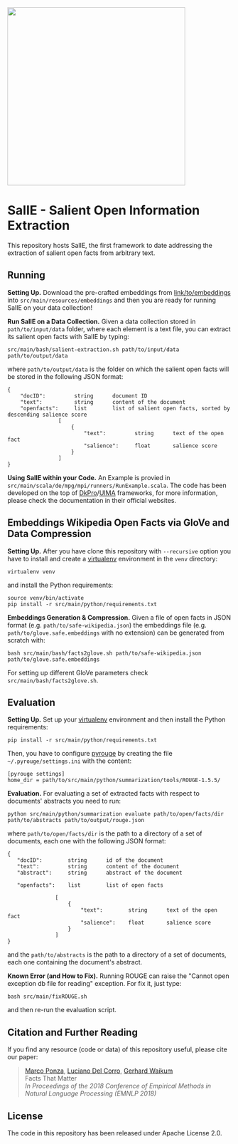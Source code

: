 <img src="http://pages.di.unipi.it/ponza/public/images/salie/logo.png" width="400">

SalIE - Salient Open Information Extraction
============================================

This repository hosts SalIE, the first framework to date addressing the extraction of salient open facts from arbitrary text.




Running
--------

**Setting Up.** Download the pre-crafted embeddings from [link/to/embeddings](http://link/to/embeddings) into
`src/main/resources/embeddings` and then you are ready for running SalIE on your data collection!

**Run SalIE on a Data Collection.** Given a data collection stored in `path/to/input/data` folder, where each element is a text file, you can extract its
salient open facts with SalIE by typing:

    src/main/bash/salient-extraction.sh path/to/input/data path/to/output/data
    
where `path/to/output/data` is the folder on which the salient open facts will be stored in the following JSON format:

    {
        "docID":         string      document ID
        "text":          string      content of the document
        "openfacts":     list        list of salient open facts, sorted by descending salience score
                    [
                        {
                            "text":         string      text of the open fact
                            "salience":     float       salience score   
                        }
                    ]          
    }

**Using SalIE within your Code.** An Example is provied in `src/main/scala/de/mpg/mpi/runners/RunExample.scala`.
The code has been developed on the top of [DkPro](https://dkpro.github.io/)/[UIMA](https://uima.apache.org/) frameworks, for more information, please check the documentation in their official websites.




Embeddings Wikipedia Open Facts via GloVe and Data Compression
---------------------------------------------------------------

**Setting Up.** After you have clone this repository with `--recursive` option you have to install and create a 
[virtualenv](https://docs.python-guide.org/dev/virtualenvs/) environment in the `venv` directory:

    virtualenv venv
    
and install the Python requirements:

    source venv/bin/activate
    pip install -r src/main/python/requirements.txt



**Embeddings Generation & Compression.** Given a file of open facts in JSON format (e.g. `path/to/safe-wikipedia.json`) the embeddings file
(e.g. `path/to/glove.safe.embeddings` with no extension) can be generated from scratch with:

    bash src/main/bash/facts2glove.sh path/to/safe-wikipedia.json path/to/glove.safe.embeddings

For setting up different GloVe parameters check `src/main/bash/facts2glove.sh`.




Evaluation
----------

**Setting Up.** Set up your [virtualenv](https://docs.python-guide.org/dev/virtualenvs/) environment and then install the Python requirements:

    pip install -r src/main/python/requirements.txt


Then, you have to configure [pyrouge](https://pypi.org/project/pyrouge/) by creating the file `~/.pyrouge/settings.ini`
with the content:

    [pyrouge settings]
    home_dir = path/to/src/main/python/summarization/tools/ROUGE-1.5.5/
    
    
**Evaluation.** For evaluating a set of extracted facts with respect to documents' abstracts you need to run:

    python src/main/python/summarization evaluate path/to/open/facts/dir path/to/abstracts path/to/output/rouge.json
    
where `path/to/open/facts/dir` is the path to a directory of a set of documents, each one with the following JSON format:


    {
       "docID":        string      id of the document
       "text":         string      content of the document
       "abstract":     string      abstract of the document

       "openfacts":    list        list of open facts

                   [
                       {
                           "text":        string      text of the open fact
                           "salience":    float       salience score
                       }
                   ]
    }
    
and the `path/to/abstracts` is the path to a directory of a set of documents, each one containing the document's abstract.




**Known Error (and How to Fix).** Running ROUGE can raise the "Cannot open exception db file for reading" exception. For fix it, just type:

    bash src/main/fixROUGE.sh
    
and then re-run the evaluation script.



Citation and Further Reading
----------------------------

If you find any resource (code or data) of this repository useful, please cite our paper:

> [Marco Ponza](http://pages.di.unipi.it/ponza), [Luciano Del Corro](https://people.mpi-inf.mpg.de/~corrogg/), [Gerhard Waikum](http://people.mpi-inf.mpg.de/~weikum/) <br />
> Facts That Matter <br />
> *In Proceedings of the 2018 Conference of Empirical Methods in Natural Language Processing (EMNLP 2018)*


License
-------
The code in this repository has been released under Apache License 2.0.



